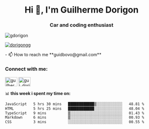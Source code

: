 <h1 align="center">Hi 👋, I'm Guilherme Dorigon</h1>
<h3 align="center">Car and coding enthusiast</h3>

<p align="left"> <img src="https://komarev.com/ghpvc/?username=gdorigon&label=Profile%20views&color=0e75b6&style=flat" alt="gdorigon" /> </p>

<p align="left"> <a href="https://twitter.com/dorigongg" target="blank"><img src="https://img.shields.io/twitter/follow/dorigongg?logo=twitter&style=for-the-badge" alt="dorigongg" /></a> </p>
<!--
- 🔭 I’m currently working on **@integra.do**
-->
- 📫 How to reach me **guidbovo@gmail.com**

<h3 align="left">Connect with me:</h3>
<p align="left">

<a href="https://linkedin.com/in/guilherme dorigon" target="blank"><img align="center" src="https://raw.githubusercontent.com/rahuldkjain/github-profile-readme-generator/master/src/images/icons/Social/linked-in-alt.svg" alt="guilherme dorigon" height="30" width="40" /></a>
<a href="https://instagram.com/gui_dorigon" target="blank"><img align="center" src="https://raw.githubusercontent.com/rahuldkjain/github-profile-readme-generator/master/src/images/icons/Social/instagram.svg" alt="gui_dorigon" height="30" width="40" /></a>
</p>

📊 **this week i spent my time on:**

<!--START_SECTION:waka-->

```txt
JavaScript   5 hrs 30 mins   ████████████▒░░░░░░░░░░░░   48.81 %
HTML         5 hrs 25 mins   ████████████░░░░░░░░░░░░░   48.04 %
TypeScript   9 mins          ▒░░░░░░░░░░░░░░░░░░░░░░░░   01.43 %
Markdown     6 mins          ▒░░░░░░░░░░░░░░░░░░░░░░░░   00.93 %
CSS          3 mins          ░░░░░░░░░░░░░░░░░░░░░░░░░   00.55 %
```

<!--END_SECTION:waka-->


